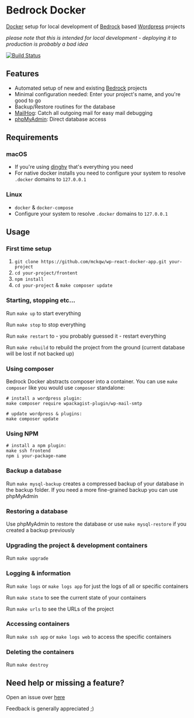 # Bedrock Docker
[Docker](https://www.docker.com/) setup for local development of [Bedrock](https://github.com/roots/bedrock) based [Wordpress](https://wordpress.org/) projects

*please note that this is intended for local development - deploying it to production is probably a bad idea*

[![Build Status](https://travis-ci.org/schliflo/bedrock-docker.svg?branch=master)](https://travis-ci.org/schliflo/bedrock-docker)
## Features
- Automated setup of new and existing [Bedrock](https://github.com/roots/bedrock) projects
- Minimal configuration needed: Enter your project's name, and you're good to go
- Backup/Restore routines for the database
- [MailHog](https://github.com/mailhog/MailHog): Catch all outgoing mail for easy mail debugging
- [phpMyAdmin](https://github.com/phpmyadmin/phpmyadmin): Direct database access

## Requirements

### macOS
- If you're using [dinghy](https://github.com/codekitchen/dinghy) that's everything you need
- For native docker installs you need to configure your system to resolve `.docker` domains to `127.0.0.1`

### Linux
- `docker` & `docker-compose`
- Configure your system to resolve `.docker` domains to `127.0.0.1`

## Usage

### First time setup
1. `git clone https://github.com/mckqw/wp-react-docker-app.git your-project`
2. `cd your-project/frontent`
3. `npm install`
4. `cd your-project` & `make composer update`

### Starting, stopping etc...
Run `make up` to start everything

Run `make stop` to stop everything

Run `make restart` to - you probably guessed it - restart everything

Run `make rebuild` to rebuild the project from the ground (current database will be lost if not backed up)

### Using composer
Bedrock Docker abstracts composer into a container. You can use `make composer` like you would use `composer` standalone:

    # install a wordpress plugin:
    make composer require wpackagist-plugin/wp-mail-smtp
    
    # update wordpress & plugins:
    make composer update

### Using NPM

    # install a npm plugin:
    make ssh frontend
    npm i your-package-name


### Backup a database
Run `make mysql-backup` creates a compressed backup of your database in the backup folder. If you need a more fine-grained backup you can use phpMyAdmin

### Restoring a database
Use phpMyAdmin to restore the database or use `make mysql-restore` if you created a backup previously

### Upgrading the project & development containers
Run `make upgrade`

### Logging & information
Run `make logs` or `make logs app` for just the logs of all or specific containers

Run `make state` to see the current state of your containers

Run `make urls` to see the URLs of the project

### Accessing containers
Run `make ssh app` or `make logs web` to access the specific containers

### Deleting the containers
Run `make destroy`

## Need help or missing a feature?
Open an issue over [here](https://github.com/schliflo/bedrock-docker/issues)

Feedback is generally appreciated ;)
